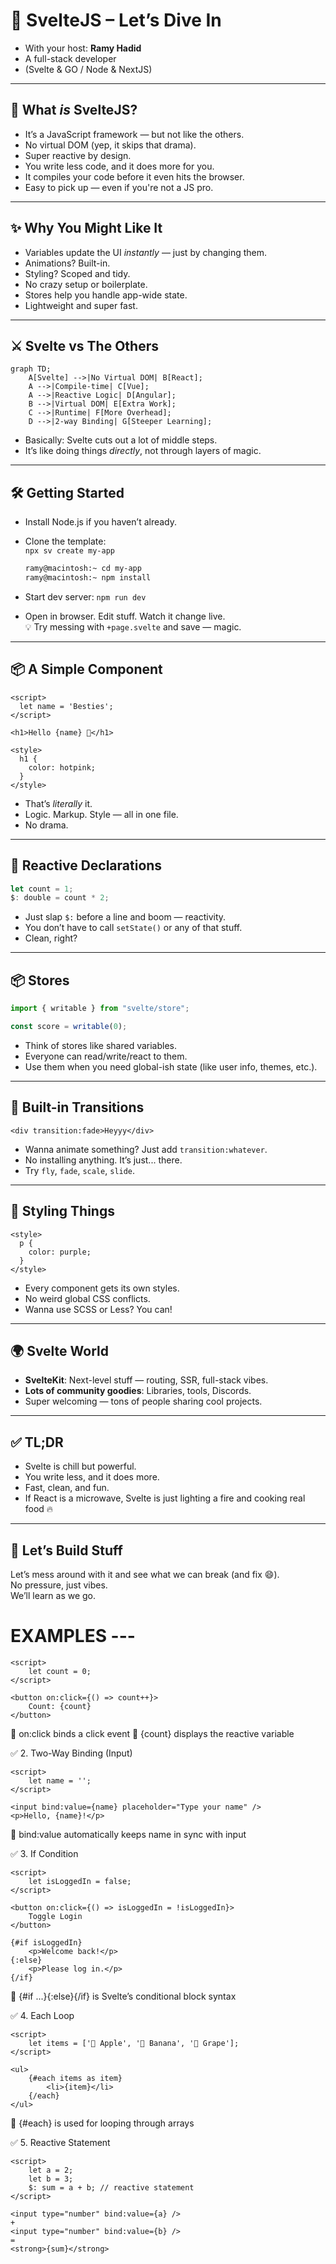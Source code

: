# 🚀 SvelteJS – Let’s Dive In

- With your host: **Ramy Hadid**
- A full-stack developer
- (Svelte & GO / Node & NextJS)

---

## 🌱 What _is_ SvelteJS?

- It’s a JavaScript framework — but not like the others.
- No virtual DOM (yep, it skips that drama).
- Super reactive by design.
- You write less code, and it does more for you.
- It compiles your code before it even hits the browser.
- Easy to pick up — even if you're not a JS pro.

---

## ✨ Why You Might Like It

- Variables update the UI _instantly_ — just by changing them.
- Animations? Built-in.
- Styling? Scoped and tidy.
- No crazy setup or boilerplate.
- Stores help you handle app-wide state.
- Lightweight and super fast.

---

## ⚔️ Svelte vs The Others

```mermaid
graph TD;
    A[Svelte] -->|No Virtual DOM| B[React];
    A -->|Compile-time| C[Vue];
    A -->|Reactive Logic| D[Angular];
    B -->|Virtual DOM| E[Extra Work];
    C -->|Runtime| F[More Overhead];
    D -->|2-way Binding| G[Steeper Learning];

```

- Basically: Svelte cuts out a lot of middle steps.
- It’s like doing things _directly_, not through layers of magic.

---

## 🛠️ Getting Started

- Install Node.js if you haven’t already.
- Clone the template:  
  `npx sv create my-app`

  ```sh
  ramy@macintosh:~ cd my-app
  ramy@macintosh:~ npm install
  ```

- Start dev server: `npm run dev`
- Open in browser. Edit stuff. Watch it change live.  
  💡 Try messing with `+page.svelte` and save — magic.

---

## 📦 A Simple Component

```svelte
<script>
  let name = 'Besties';
</script>

<h1>Hello {name} 👋</h1>

<style>
  h1 {
    color: hotpink;
  }
</style>

```

- That’s _literally_ it.
- Logic. Markup. Style — all in one file.
- No drama.

---

## 🔁 Reactive Declarations

```js
let count = 1;
$: double = count * 2;
```

- Just slap `$:` before a line and boom — reactivity.
- You don’t have to call `setState()` or any of that stuff.
- Clean, right?

---

## 📦 Stores

```js
import { writable } from "svelte/store";

const score = writable(0);
```

- Think of stores like shared variables.
- Everyone can read/write/react to them.
- Use them when you need global-ish state (like user info, themes, etc.).

---

## 💃 Built-in Transitions

```svelte
<div transition:fade>Heyyy</div>

```

- Wanna animate something? Just add `transition:whatever`.
- No installing anything. It’s just... there.
- Try `fly`, `fade`, `scale`, `slide`.

---

## 🎨 Styling Things

```svelte
<style>
  p {
    color: purple;
  }
</style>

```

- Every component gets its own styles.
- No weird global CSS conflicts.
- Wanna use SCSS or Less? You can!

---

## 🌍 Svelte World

- **SvelteKit**: Next-level stuff — routing, SSR, full-stack vibes.
- **Lots of community goodies**: Libraries, tools, Discords.
- Super welcoming — tons of people sharing cool projects.

---

## ✅ TL;DR

- Svelte is chill but powerful.
- You write less, and it does more.
- Fast, clean, and fun.
- If React is a microwave, Svelte is just lighting a fire and cooking real food 🔥

---

## 🎉 Let’s Build Stuff

Let’s mess around with it and see what we can break (and fix 😄).  
No pressure, just vibes.  
We’ll learn as we go.

# EXAMPLES ---

```svelte
<script>
	let count = 0;
</script>

<button on:click={() => count++}>
	Count: {count}
</button>
```

🔹 on:click binds a click event
🔹 {count} displays the reactive variable

✅ 2. Two-Way Binding (Input)

```svelte
<script>
	let name = '';
</script>

<input bind:value={name} placeholder="Type your name" />
<p>Hello, {name}!</p>
```

🔹 bind:value automatically keeps name in sync with input

✅ 3. If Condition

```svelte
<script>
	let isLoggedIn = false;
</script>

<button on:click={() => isLoggedIn = !isLoggedIn}>
	Toggle Login
</button>

{#if isLoggedIn}
	<p>Welcome back!</p>
{:else}
	<p>Please log in.</p>
{/if}
```

🔹 {#if ...}{:else}{/if} is Svelte’s conditional block syntax

✅ 4. Each Loop

```svelte
<script>
	let items = ['🍎 Apple', '🍌 Banana', '🍇 Grape'];
</script>

<ul>
	{#each items as item}
		<li>{item}</li>
	{/each}
</ul>
```

🔹 {#each} is used for looping through arrays

✅ 5. Reactive Statement

```svelte
<script>
	let a = 2;
	let b = 3;
	$: sum = a + b; // reactive statement
</script>

<input type="number" bind:value={a} />
+
<input type="number" bind:value={b} />
=
<strong>{sum}</strong>
```
